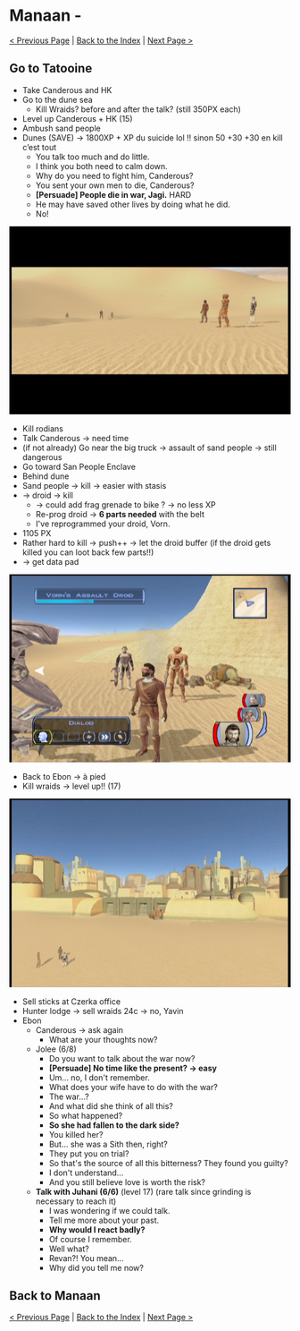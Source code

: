 
# Manaan - 

[< Previous Page](065_Dantooine.md)
| [Back to the Index](../index.md)
| [Next Page >](067_Manaan.md)

## Go to Tatooine

- Take Canderous and HK
- Go to the dune sea
    - Kill Wraids? before and after the talk? (still 350PX each)
- Level up Canderous + HK (15)
- Ambush sand people
- Dunes (SAVE) -> 1800XP + XP du suicide lol !! sinon 50 +30 +30 en kill c’est tout
    - You talk too much and do little.
    - I think you both need to calm down.
    - Why do you need to fight him, Canderous?
    - You sent your own men to die, Canderous?
    - **[Persuade] People die in war, Jagi.** HARD
    - He may have saved other lives by doing what he did.
    - No!

![KOTOR Guide-20](../../resources/images/screenshots/KOTOR%20Guide-20.png)

- Kill rodians
- Talk Canderous -> need time
- (if not already) Go near the big truck -> assault of sand people -> still dangerous
- Go toward San People Enclave
- Behind dune 
- Sand people -> kill -> easier with stasis
- -> droid -> kill
    - -> could add frag grenade to bike ? -> no less XP
    - Re-prog droid -> **6 parts needed** with the belt
    - I've reprogrammed your droid, Vorn.
- 1105 PX
- Rather hard to kill -> push++ -> let the droid buffer (if the droid gets killed you can loot back few parts!!)
- -> get data pad

![KOTOR Guide-21](../../resources/images/screenshots/KOTOR%20Guide-21.png)

- Back to Ebon -> à pied
- Kill wraids -> level up!! (17)

![KOTOR Guide-22](../../resources/images/screenshots/KOTOR%20Guide-22.png)

- Sell sticks at Czerka office
- Hunter lodge -> sell wraids 24c -> no, Yavin
- Ebon
    - Canderous -> ask again
        - What are your thoughts now?
    - Jolee (6/8)
      - Do you want to talk about the war now?
      - **[Persuade] No time like the present? -> easy**
      - Um... no, I don't remember.
      - What does your wife have to do with the war?
      - The war...?
      - And what did she think of all this?
      - So what happened?
      - **So she had fallen to the dark side?**
      - You killed her?
      - But... she was a Sith then, right?
      - They put you on trial?
      - So that's the source of all this bitterness? They found you guilty?
      - I don't understand...
      - And you still believe love is worth the risk?
    - **Talk with Juhani (6/6)** (level 17) (rare talk since grinding is necessary to reach it)
      - I was wondering if we could talk.
      - Tell me more about your past.
      - **Why would I react badly?**
      - Of course I remember.
      - Well what?
      - Revan?! You mean…
      - Why did you tell me now?

## Back to Manaan


[< Previous Page](065_Dantooine.md)
| [Back to the Index](../index.md)
| [Next Page >](067_Manaan.md)
